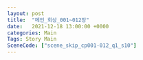 ```yaml
---
layout: post
title:  "메인_회상_001~012장"
date:   2021-12-18 13:00:00 +0000
categories: Main
Tags: Story Main
SceneCode: ["scene_skip_cp001-012_q1_s10"]
---
```

